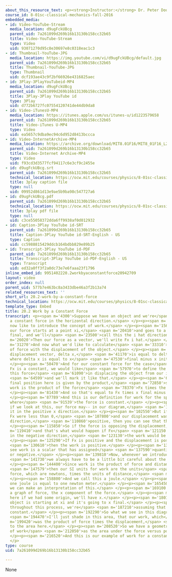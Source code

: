 ```yaml
---
about_this_resource_text: <p><strong>Instructor:</strong> Dr. Peter Dourmashkin</p>
course_id: 8-01sc-classical-mechanics-fall-2016
embedded_media:
- id: Video-YouTube-Stream
  media_location: d9ugFckUBcg
  parent_uid: 7a261099d269b16b13130b158cc32b65
  title: Video-YouTube-Stream
  type: Video
  uid: 93071270d95c8e30697e8c0318eac1c3
- id: Thumbnail-YouTube-JPG
  media_location: https://img.youtube.com/vi/d9ugFckUBcg/default.jpg
  parent_uid: 7a261099d269b16b13130b158cc32b65
  title: Thumbnail-YouTube-JPG
  type: Thumbnail
  uid: dcf193ae43c9f2bf66926e4316825aec
- id: 3Play-3PlayYouTubeid-MP4
  media_location: d9ugFckUBcg
  parent_uid: 7a261099d269b16b13130b158cc32b65
  title: 3Play-3Play YouTube id
  type: 3Play
  uid: d772b6727fc07554120741de44db9da8
- id: Video-iTunesU-MP4
  media_location: https://itunes.apple.com/us/itunes-u/id1223579658
  parent_uid: 7a261099d269b16b13130b158cc32b65
  title: Video-iTunes U-MP4
  type: Video
  uid: ea5657c9dba9ec94c6d952d8413bccca
- id: Video-InternetArchive-MP4
  media_location: https://archive.org/download/MIT8.01F16/MIT8_01F16_L20v02_360p.mp4
  parent_uid: 7a261099d269b16b13130b158cc32b65
  title: Video-Internet Archive-MP4
  type: Video
  uid: f93cd3d3577fcf94117c6e3cf9c2455e
- id: d9ugFckUBcg.srt
  parent_uid: 7a261099d269b16b13130b158cc32b65
  technical_location: https://ocw.mit.edu/courses/physics/8-01sc-classical-mechanics-fall-2016/week-7-kinetic-energy-and-work/20.2-work-by-a-constant-force/20.2-work-by-a-constant-force/d9ugFckUBcg.srt
  title: 3play caption file
  type: null
  uid: 09952d861d13e9ae5b9ba98c547727a6
- id: d9ugFckUBcg.pdf
  parent_uid: 7a261099d269b16b13130b158cc32b65
  technical_location: https://ocw.mit.edu/courses/physics/8-01sc-classical-mechanics-fall-2016/week-7-kinetic-energy-and-work/20.2-work-by-a-constant-force/20.2-work-by-a-constant-force/d9ugFckUBcg.pdf
  title: 3play pdf file
  type: null
  uid: c3ce55058372dda6ff9938af0d012932
- id: Caption-3Play YouTube id-SRT
  parent_uid: 7a261099d269b16b13130b158cc32b65
  title: Caption-3Play YouTube id-SRT-English - US
  type: Caption
  uid: cc5988815429ddcb164bdbb829e89b25
- id: Transcript-3Play YouTube id-PDF
  parent_uid: 7a261099d269b16b13130b158cc32b65
  title: Transcript-3Play YouTube id-PDF-English - US
  type: Transcript
  uid: ed32a0ff3f2a0dc73e7e6faaa23f1796
inline_embed_id: 9951402220.2workbyaconstantforce20942709
layout: video
order_index: null
parent_uid: 577b7e463bc8a3433dbe46a3f2b13a74
related_resources_text: ''
short_url: 20.2-work-by-a-constant-force
technical_location: https://ocw.mit.edu/courses/physics/8-01sc-classical-mechanics-fall-2016/week-7-kinetic-energy-and-work/20.2-work-by-a-constant-force/20.2-work-by-a-constant-force
template_type: Embed
title: 20.2 Work by a Constant Force
transcript: <p><span m='4300'>Suppose we have an object and we're</span> <span m='7060'>applying
  a constant force in the horizontal direction.</span> </p><p><span m='11680'>We would
  now like to introduce the concept of work.</span> </p><p><span m='15640'>Suppose
  our force starts at a point xi,</span> <span m='20410'>and goes to a position x
  final, and we'll</span> <span m='23500'>call this the i hat direction.</span> </p><p><span
  m='26020'>Then our force as a vector, we'll write Fx i hat.</span> </p><p><span
  m='31270'>And now what we'd like to calculate</span> <span m='33310'>is the product
  of force with the displacement of the object.</span> </p><p><span m='37810'>So our
  displacement vector, delta x,</span> <span m='41170'>is equal to delta x i hat,
  where delta x is equal to x</span> <span m='47530'>final minus x initial.</span>
  </p><p><span m='50470'>And for our constant force for the case</span> <span m='54070'>where
  Fx is a constant, we would like</span> <span m='57970'>to define the work done by
  this force</span> <span m='61090'>in displacing the object from our initial position,</span>
  <span m='64599'>and we'll mark it like that.</span> </p><p><span m='66850'>To the
  final position here is given by the product,</span> <span m='72850'>so we'll call
  work is the product of the force</span> <span m='78370'>Fx times the displacement.</span>
  </p><p><span m='81430'>And so that's equal to Fx times x final minus x initial.</span>
  </p><p><span m='87789'>And this is our definition for work for the special case
  where</span> <span m='91539'>the force is constant.</span> </p><p><span m='94720'>Now,
  if we look at this, our force may-- in our diagram,</span> <span m='100120'>we drew
  it in the positive x direction.</span> </p><p><span m='102550'>But if our force
  Fx were less than 0,</span> <span m='107800'>and our displacement was in the positive
  direction,</span> <span m='110860'>positive, then you can see that the work is negative.</span>
  </p><p><span m='115850'>So if the force is opposing the displacement,</span> <span
  m='119410'>and that's what would happen if Fx</span> <span m='121150'>was pointing
  in the negative direction,</span> <span m='123130'>the work would be negative.</span>
  </p><p><span m='125290'>If Fx is positive and the displacement is positive,</span>
  <span m='130610'>then the work is positive.</span> </p><p><span m='132700'>So we
  see work is a scalar that has assigned</span> <span m='137590'>quantity, positive
  or negative.</span> </p><p><span m='139810'>Now, whenever we introduce a new quantity,</span>
  <span m='141730'>we always have to be a little bit careful about the units.</span>
  </p><p><span m='144400'>Since work is the product of force and distance,</span>
  <span m='147579'>then our SI units for work are the units</span> <span m='153970'>of
  force, which are newtons, times the units of distance,</span> <span m='157870'>meters.</span>
  </p><p><span m='158800'>And we call this a joule.</span> </p><p><span m='162250'>So
  one joule is equal to one newton meter.</span> </p><p><span m='165450'>Now graphically,
  we can make an interpretation of this.</span> </p><p><span m='169100'>Let's draw
  a graph of force, the x component of the force.</span> </p><p><span m='175630'>And
  here if we had some origin, we'll have x.</span> </p><p><span m='180100'>And our
  object is starting at xi and it's going to x final.</span> </p><p><span m='185320'>And
  throughout this process, we're</span> <span m='187210'>assuming that the force is
  constant.</span> </p><p><span m='192290'>So what we see in this diagram here,</span>
  <span m='194470'>I'll just shade in this area, that our work, which</span> <span
  m='199420'>was the product of force times the displacement,</span> <span m='203440'>corresponds
  to the area here.</span> </p><p><span m='208520'>So we have a geometric interpretation
  of work</span> <span m='212050'>as the area under the force versus position graph.</span>
  </p><p><span m='216520'>And this is our example of work for a constant force.</span>
  </p>
type: course
uid: 7a261099d269b16b13130b158cc32b65

---
```

None